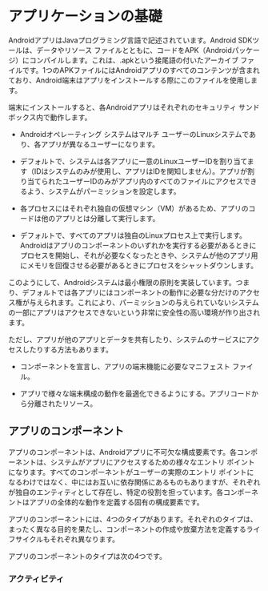 # アプリケーションの基礎

AndroidアプリはJavaプログラミング言語で記述されています。Android SDKツールは、データやリソース ファイルとともに、コードをAPK（Androidパッケージ）にコンパイルします。これは、.apkという接尾語の付いたアーカイブ ファイルです。1つのAPKファイルにはAndroidアプリのすべてのコンテンツが含まれており、Android端末はアプリをインストールする際にこのファイルを使用します。

端末にインストールすると、各Androidアプリはそれぞれのセキュリティ サンドボックス内で動作します。

* Androidオペレーティング システムはマルチ ユーザーのLinuxシステムであり、各アプリが異なるユーザーになります。

* デフォルトで、システムは各アプリに一意のLinuxユーザーIDを割り当てます（IDはシステムのみが使用し、アプリはIDを関知しません）。アプリが割り当てられたユーザーIDのみがアプリ内のすべてのファイルにアクセスできるよう、システムがパーミッションを設定します。

* 各プロセスにはそれぞれ独自の仮想マシン（VM）があるため、アプリのコードは他のアプリとは分離して実行します。

* デフォルトで、すべてのアプリは独自のLinuxプロセス上で実行します。Androidはアプリのコンポーネントのいずれかを実行する必要があるときにプロセスを開始し、それが必要なくなったときや、システムが他のアプリ用にメモリを回復させる必要があるときにプロセスをシャットダウンします。

このようにして、Androidシステムは最小権限の原則を実装しています。つまり、デフォルトでは各アプリにはコンポーネントの動作に必要な分だけのアクセス権が与えられます。これにより、パーミッションの与えられていないシステムの一部にアプリはアクセスできないという非常に安全性の高い環境が作り出されます。

ただし、アプリが他のアプリとデータを共有したり、システムのサービスにアクセスしたりする方法もあります。

* コンポーネントを宣言し、アプリの端末機能に必要なマニフェスト ファイル。

* アプリで様々な端末構成の動作を最適化できるようにする。アプリコードから分離されたリソース。

## アプリのコンポーネント

アプリのコンポーネントは、Androidアプリに不可欠な構成要素です。各コンポーネントは、システムがアプリにアクセスするための様々なエントリ ポイントになります。すべてのコンポーネントがユーザーの実際のエントリ ポイントになるわけではなく、中にはお互いに依存関係にあるものもありますが、それぞれが独自のエンティティとして存在し、特定の役割を担っています。各コンポーネントはアプリの全体的な動作を定義する固有の構成要素です。

アプリのコンポーネントには、4つのタイプがあります。それぞれのタイプは、まったく異なる目的を果たし、コンポーネントの作成や放棄方法を定義するライフサイクルもそれぞれ異なります。

アプリのコンポーネントのタイプは次の4つです。

### アクティビティ
